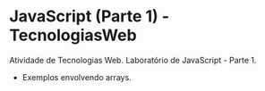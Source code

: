 # JavaScript (Parte 1) - TecnologiasWeb
Atividade de Tecnologias Web. Laboratório de JavaScript - Parte 1.
 - Exemplos envolvendo arrays.

